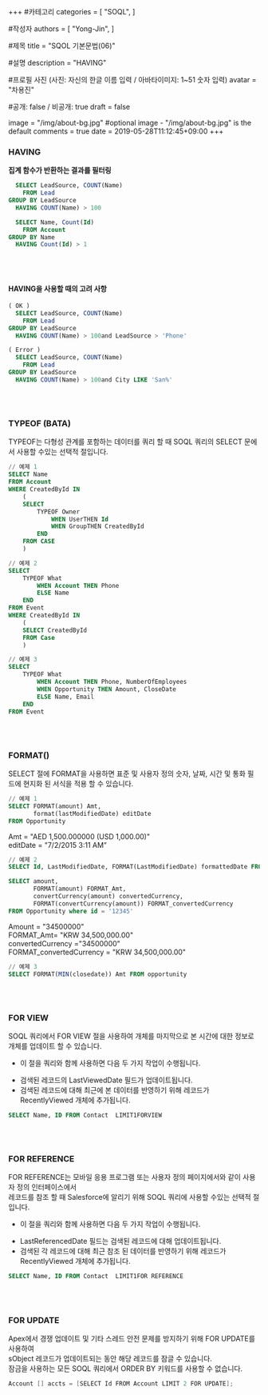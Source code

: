 +++
#카테고리
categories = [
    "SOQL",
]

#작성자
authors = [
    "Yong-Jin",
]

#제목
title = "SQOL 기본문법(06)"

#설명
description = "HAVING"

#프로필 사진 (사진: 자신의 한글 이름 입력 / 아바타이미지: 1~51 숫자 입력)
avatar = "차용진"

#공개: false / 비공개: true
draft = false


image = "/img/about-bg.jpg" #optional image - "/img/about-bg.jpg" is the default
comments = true
date = 2019-05-28T11:12:45+09:00
+++

<!-- 게시글 내용 -->

### HAVING
__집계 함수가 반환하는 결과를 필터링__

```sql
  SELECT LeadSource, COUNT(Name)
    FROM Lead
GROUP BY LeadSource
  HAVING COUNT(Name) > 100

  SELECT Name, Count(Id)
    FROM Account
GROUP BY Name
  HAVING Count(Id) > 1

```
###### &nbsp;
#### HAVING을 사용할 때의 고려 사항
```sql
( OK )
  SELECT LeadSource, COUNT(Name)
    FROM Lead
GROUP BY LeadSource
  HAVING COUNT(Name) > 100and LeadSource > 'Phone'

( Error )
  SELECT LeadSource, COUNT(Name)
    FROM Lead
GROUP BY LeadSource
  HAVING COUNT(Name) > 100and City LIKE 'San%'
```
###### &nbsp;
### TYPEOF (BATA)
TYPEOF는 다형성 관계를 포함하는 데이터를 쿼리 할 때 SOQL 쿼리의 SELECT 문에서 사용할 수있는 선택적 절입니다.

```sql
// 예제 1
SELECT Name 
FROM Account
WHERE CreatedById IN 
    (
    SELECT 
        TYPEOF Owner
            WHEN UserTHEN Id
            WHEN GroupTHEN CreatedById
        END
    FROM CASE
    )

// 예제 2
SELECT
    TYPEOF What
        WHEN Account THEN Phone
        ELSE Name
    END
FROM Event
WHERE CreatedById IN
    (
    SELECT CreatedById
    FROM Case
    )

// 예제 3
SELECT
    TYPEOF What
        WHEN Account THEN Phone, NumberOfEmployees
        WHEN Opportunity THEN Amount, CloseDate
        ELSE Name, Email
    END
FROM Event
```
###### &nbsp;
### FORMAT()
SELECT 절에 FORMAT을 사용하면 표준 및 사용자 정의 숫자, 날짜, 시간 및 통화 필드에 현지화 된 서식을 적용 할 수 있습니다.

```sql
// 예제 1
SELECT FORMAT(amount) Amt,
       format(lastModifiedDate) editDate
FROM Opportunity
```
Amt = "AED 1,500.000000 (USD 1,000.00)" <br/>
editDate = "7/2/2015 3:11 AM”

```sql
// 예제 2
SELECT Id, LastModifiedDate, FORMAT(LastModifiedDate) formattedDate FROM Account

SELECT amount,
       FORMAT(amount) FORMAT_Amt,
       convertCurrency(amount) convertedCurrency,
       FORMAT(convertCurrency(amount)) FORMAT_convertedCurrency
FROM Opportunity where id = '12345'
```
Amount = "34500000" <br/>
FORMAT_Amt= "KRW 34,500,000.00" <br/>
convertedCurrency ="34500000" <br/>
FORMAT_convertedCurrency = "KRW 34,500,000.00" <br/>

```sql
// 예제 3
SELECT FORMAT(MIN(closedate)) Amt FROM opportunity
```
###### &nbsp;
### FOR VIEW
SOQL 쿼리에서 FOR VIEW 절을 사용하여 개체를 마지막으로 본 시간에 대한 정보로 개체를 업데이트 할 수 있습니다.<br/>

* 이 절을 쿼리와 함께 사용하면 다음 두 가지 작업이 수행됩니다.
 + 검색된 레코드의 LastViewedDate 필드가 업데이트됩니다. 
 + 검색된 레코드에 대해 최근에 본 데이터를 반영하기 위해 레코드가 RecentlyViewed 개체에 추가됩니다.

 ```sql
 SELECT Name, ID FROM Contact  LIMIT1FORVIEW
 ```

###### &nbsp;
### FOR REFERENCE
FOR REFERENCE는 모바일 응용 프로그램 또는 사용자 정의 페이지에서와 같이 사용자 정의 인터페이스에서 <br/>
레코드를 참조 할 때 Salesforce에 알리기 위해 SOQL 쿼리에 사용할 수있는 선택적 절입니다.

* 이 절을 쿼리와 함께 사용하면 다음 두 가지 작업이 수행됩니다.
 + LastReferencedDate 필드는 검색된 레코드에 대해 업데이트됩니다.
 + 검색된 각 레코드에 대해 최근 참조 된 데이터를 반영하기 위해 레코드가 RecentlyViewed 개체에 추가됩니다.

 ```sql
 SELECT Name, ID FROM Contact  LIMIT1FOR REFERENCE
 ```
###### &nbsp;
### FOR UPDATE
Apex에서 경쟁 업데이트 및 기타 스레드 안전 문제를 방지하기 위해 FOR UPDATE를 사용하여 <br/>
sObject 레코드가 업데이트되는 동안 해당 레코드를 잠글 수 있습니다. <br/>
잠금을 사용하는 모든 SOQL 쿼리에서 ORDER BY 키워드를 사용할 수 없습니다.

```c#
Account [] accts = [SELECT Id FROM Account LIMIT 2 FOR UPDATE];
```
